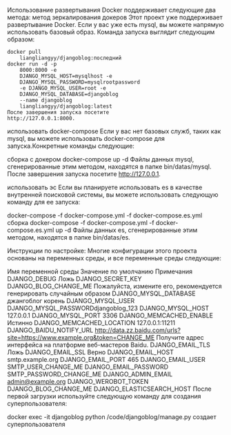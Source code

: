 Использование развертывания Docker 
поддерживает следующие два метода:
    метод зеркалирования докеров
    Этот проект уже поддерживает 
    развертывание Docker. 
    Если у вас уже есть mysql, 
    вы можете напрямую использовать 
    базовый образ. Команда запуска 
    выглядит следующим образом:

    docker pull 
        liangliangyy/djangoblog:последний
    docker run -d -p 
        8000:8000 -e 
        DJANGO_MYSQL_HOST=mysqlhost -e 
        DJANGO_MYSQL_PASSWORD=mysqlrootpassword 
        -e DJANGO_MYSQL_USER=root -e 
        DJANGO_MYSQL_DATABASE=djangoblog 
        --name djangoblog 
        liangliangyy/djangoblog:latest
    После завершения запуска посетите 
    http://127.0.0.1:8000.

использовать docker-compose
Если у вас нет базовых служб, таких как mysql, вы можете использовать docker-compose для запуска.Конкретные команды следующие:

сборка с докером
docker-compose up -d
Файлы данных mysql, сгенерированные этим методом, находятся в папке bin/datas/mysql.
После завершения запуска посетите http://127.0.0.1.

использовать эс
Если вы планируете использовать es в качестве внутренней поисковой системы, вы можете использовать следующую команду для ее запуска:

docker-compose -f docker-compose.yml -f docker-compose.es.yml сборка
docker-compose -f docker-compose.yml -f docker-compose.es.yml up -d
Файлы данных es, сгенерированные этим методом, находятся в папке bin/datas/es.

Инструкции по настройке:
Многие конфигурации этого проекта основаны на переменных среды, и все переменные среды следующие:

Имя переменной среды Значение по умолчанию Примечания
DJANGO_DEBUG Ложь
DJANGO_SECRET_KEY DJANGO_BLOG_CHANGE_ME Пожалуйста, измените его, рекомендуется генерировать случайным образом
DJANGO_MYSQL_DATABASE джангоблог
корень DJANGO_MYSQL_USER
DJANGO_MYSQL_PASSWORDdjangoblog_123
DJANGO_MYSQL_HOST 127.0.0.1
DJANGO_MYSQL_PORT 3306
DJANGO_MEMCACHED_ENABLE Истинно
DJANGO_MEMCACHED_LOCATION 127.0.0.1:11211
DJANGO_BAIDU_NOTIFY_URL http://data.zz.baidu.com/urls?site=https://www.example.org&token=CHANGE_ME Получите адрес интерфейса на платформе веб-мастеров Baidu.
DJANGO_EMAIL_TLS Ложь
DJANGO_EMAIL_SSL Верно
DJANGO_EMAIL_HOST smtp.example.org
DJANGO_EMAIL_PORT 465
DJANGO_EMAIL_USER SMTP_USER_CHANGE_ME
DJANGO_EMAIL_PASSWORD SMTP_PASSWORD_CHANGE_ME
DJANGO_ADMIN_EMAIL admin@example.org
DJANGO_WEROBOT_TOKEN DJANGO_BLOG_CHANGE_ME
DJANGO_ELASTICSEARCH_HOST
После первой загрузки используйте следующую команду для создания суперпользователя:

docker exec -it djangoblog python /code/djangoblog/manage.py создает суперпользователя